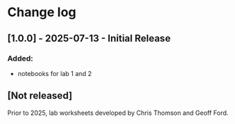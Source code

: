 # Change log

## [1.0.0] - 2025-07-13 - Initial Release

### Added:

- notebooks for lab 1 and 2

## [Not released]

Prior to 2025, lab worksheets developed by Chris Thomson and Geoff Ford.
